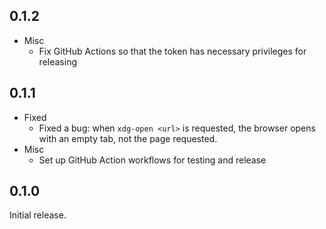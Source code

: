 ## 0.1.2

- Misc
  - Fix GitHub Actions so that the token has necessary privileges for releasing

## 0.1.1

- Fixed
  - Fixed a bug: when `xdg-open <url>` is requested, the browser opens with an empty tab, not the page requested.
- Misc
  - Set up GitHub Action workflows for testing and release

## 0.1.0

Initial release.
